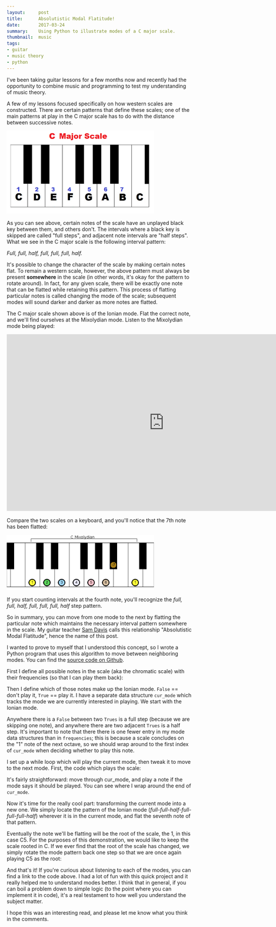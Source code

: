 ```yaml
---
layout:     post
title:      Absolutistic Modal Flatitude!
date:       2017-03-24
summary:    Using Python to illustrate modes of a C major scale.
thumbnail:  music
tags:
- guitar
- music theory
- python
---
```


I've been taking guitar lessons for a few months now and recently had the opportunity to combine music and programming to test my understanding of music theory.

A few of my lessons focused specifically on how western scales are constructed. There are certain patterns that define these scales; one of the main patterns at play in the C major scale has to do with the distance between successive notes.

<img src="/assets/img/amf/c-major-scale.png" style="width:400px;">

As you can see above, certain notes of the scale have an unplayed black key between them, and others don't. The intervals where a black key is skipped are called "full steps", and adjacent note intervals are "half steps". What we see in the C major scale is the following interval pattern:

*Full, full, half, full, full, full, half.*

It's possible to change the character of the scale by making certain notes flat. To remain a western scale, however, the above pattern must always be present **somewhere** in the scale (in other words, it's okay for the pattern to rotate around). In fact, for any given scale, there will be exactly one note that can be flatted while retaining this pattern. This process of flatting particular notes is called changing the mode of the scale; subsequent modes will sound darker and darker as more notes are flatted.

The C major scale shown above is of the Ionian mode. Flat the correct note, and we'll find ourselves at the Mixolydian mode. Listen to the Mixolydian mode being played:

<iframe width="854" height="480" src="https://www.youtube.com/embed/7ifPnSCGvYQ?start=256" frameborder="0" allowfullscreen></iframe>

Compare the two scales on a keyboard, and you'll notice that the 7th note has been flatted:

<img src="/assets/img/amf/mixolydian_keyscale.png" style="width:400px;">

If you start counting intervals at the fourth note, you'll recognize the *full, full, half, full, full, full, half* step pattern.

So in summary, you can move from one mode to the next by flatting the particular note which maintains the necessary interval pattern somewhere in the scale. My guitar teacher [Sam Davis](http://samdavis.com) calls this relationship "Absolutistic Modal Flatitude", hence the name of this post.

I wanted to prove to myself that I understood this concept, so I wrote a Python program that uses this algorithm to move between neighboring modes. You can find the [source code on Github](https://github.com/rjw245/absolutistic-modal-flatitude).

First I define all possible notes in the scale (aka the chromatic scale) with their frequencies (so that I can play them back):
<script src="http://gist-it.appspot.com/https://github.com/rjw245/absolutistic-modal-flatitude/blob/master/absolutistic_modal_flatitude.py?slice=43:57&footer=minimal"></script>

Then I define which of those notes make up the Ionian mode. `False` == don't play it, `True` == play it. I have a separate data structure `cur_mode` which tracks the mode we are currently interested in playing. We start with the Ionian mode.
<script src="http://gist-it.appspot.com/https://github.com/rjw245/absolutistic-modal-flatitude/blob/master/absolutistic_modal_flatitude.py?slice=58:78&footer=minimal"></script>

Anywhere there is a `False` between two `Trues` is a full step (because we are skipping one note), and anywhere there are two adjacent `Trues` is a half step. It's important to note that there there is one fewer entry in my mode data structures than in `frequencies`; this is because a scale concludes on the "1" note of the next octave, so we should wrap around to the first index of `cur_mode` when deciding whether to play this note.

I set up a while loop which will play the current mode, then tweak it to move to the next mode. First, the code which plays the scale:

<script src="http://gist-it.appspot.com/https://github.com/rjw245/absolutistic-modal-flatitude/blob/master/absolutistic_modal_flatitude.py?slice=93:99&footer=minimal"></script>

It's fairly straightforward: move through cur_mode, and play a note if the mode says it should be played. You can see where I wrap around the end of `cur_mode`.

Now it's time for the really cool part: transforming the current mode into a new one. We simply locate the pattern of the Ionian mode (*full-full-half-full-full-full-half*) wherever it is
in the current mode, and flat the seventh note of that pattern.

<script src="http://gist-it.appspot.com/https://github.com/rjw245/absolutistic-modal-flatitude/blob/master/absolutistic_modal_flatitude.py?slice=99:109&footer=minimal"></script>

Eventually the note we'll be flatting will be the root of the scale, the 1, in this case C5. For the purposes of this demonstration, we would like to keep the scale rooted in C. If we ever find that the root of the scale has changed, we simply rotate the mode pattern back one step so that we are once again playing C5 as the root:

<script src="http://gist-it.appspot.com/https://github.com/rjw245/absolutistic-modal-flatitude/blob/master/absolutistic_modal_flatitude.py?slice=109:114&footer=minimal"></script>

And that's it! If you're curious about listening to each of the modes, you can find a link to the code above. I had a lot of fun with this quick project and it really helped me to understand modes better. I think that in general, if you can boil a problem down to simple logic (to the point where you can implement it in code), it's a real testament to how well you understand the subject matter.

I hope this was an interesting read, and please let me know what you think in the comments.
